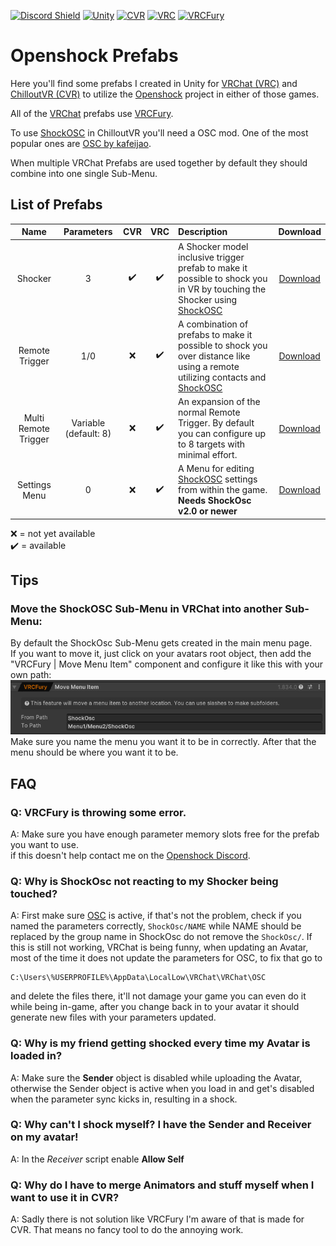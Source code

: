 [![Discord Shield](https://discordapp.com/api/guilds/1078124408775901204/widget.png?style=shield)](https://discord.gg/OpenShock) [![Unity](https://img.shields.io/badge/Unity-%23000000.svg?logo=unity&logoColor=white)](https://unity.com/) [![CVR](https://img.shields.io/badge/ChilloutVR-red)](https://store.steampowered.com/app/661130/ChilloutVR/) [![VRC](https://img.shields.io/badge/VRChat-blue)](https://store.steampowered.com/app/438100/VRChat/) [![VRCFury](https://img.shields.io/badge/VRCFury-orange)](https://vrcfury.com/)


# Openshock Prefabs
Here you'll find some prefabs I created in Unity for [VRChat (VRC)](https://store.steampowered.com/app/438100/VRChat/) and [ChilloutVR (CVR)](https://store.steampowered.com/app/661130/ChilloutVR/) to utilize the [Openshock](https://github.com/OpenShock) project in either of those games.

All of the [VRChat](https://store.steampowered.com/app/438100/VRChat/) prefabs use [VRCFury](https://vrcfury.com/).

To use [ShockOSC](https://github.com/OpenShock/ShockOsc) in ChilloutVR you'll need a OSC mod. One of the most popular ones are [OSC by kafeijao](https://github.com/kafeijao/Kafe_CVR_Mods?tab=readme-ov-file).

When multiple VRChat Prefabs are used together by default they should combine into one single Sub-Menu.
  
  
  
## List of Prefabs
| Name              |Parameters|CVR|VRC| Description   |Download|
| :-------------:     | :-------------: |:----------:|:-----------:|:---------------|:----------------:|
| Shocker |3|✔️|✔️| A Shocker model inclusive trigger prefab to make it possible to shock you in VR by touching the Shocker using [ShockOSC](https://github.com/OpenShock/ShockOsc)|[Download](https://github.com/Kyobinoyo/OpenshockPrefabs/releases/tag/Shocker) |
| Remote Trigger |1/0|❌|✔️| A combination of prefabs to make it possible to shock you over distance like using a remote utilizing contacts and [ShockOSC](https://github.com/OpenShock/ShockOsc)| [Download](https://github.com/Kyobinoyo/OpenshockPrefabs/releases/tag/RemoteTrigger) |
| Multi Remote Trigger |Variable (default: 8)|❌|✔️|An expansion of the normal Remote Trigger. By default you can configure up to 8 targets with minimal effort.|[Download](https://github.com/Kyobinoyo/OpenshockPrefabs/releases/tag/RemoteTrigger)|  
|Settings Menu |0 |❌|✔️|A Menu for editing [ShockOSC](https://github.com/OpenShock/ShockOsc) settings from within the game. __**Needs ShockOsc v2.0 or newer**__|  [Download](https://github.com/Kyobinoyo/OpenshockPrefabs/releases/tag/SettingsMenu) |  

❌ = not yet available  
✔️ = available 

## Tips
### Move the ShockOSC Sub-Menu in VRChat into another Sub-Menu:
By default the ShockOsc Sub-Menu gets created in the main menu page.  
If you want to move it, just click on your avatars root object, then add the "VRCFury | Move Menu Item" component and configure it like this with your own path:  
![MoveMenu](Images/MoveMenu.png)  
Make sure you name the menu you want it to be in correctly.
After that the menu should be where you want it to be.  

## FAQ
### Q: VRCFury is throwing some error.
A: Make sure you have enough parameter memory slots free for the prefab you want to use.  
if this doesn't help contact me on the [Openshock Discord](https://discord.gg/OpenShock).  

### Q: Why is ShockOsc not reacting to my Shocker being touched?
A: First make sure [OSC](https://docs.vrchat.com/docs/osc-overview#how-do-i-use-it) is active, if that's not the problem, check if you named the parameters correctly, ``ShockOsc/NAME`` while NAME should be replaced by the group name in ShockOsc do not remove the ``ShockOsc/``. If this is still not working, VRChat is being funny, when updating an Avatar, most of the time it does not update the parameters for OSC, to fix that go to  
```
C:\Users\%USERPROFILE%\AppData\LocalLow\VRChat\VRChat\OSC
```  
and delete the files there, it'll not damage your game you can even do it while being in-game, after you change back in to your avatar it should generate new files with your parameters updated.  

### Q: Why is my friend getting shocked every time my Avatar is loaded in?
A: Make sure the **Sender** object is disabled while uploading the Avatar, otherwise the Sender object is active when you load in and get's disabled when the parameter sync kicks in, resulting in a shock.  

### Q: Why can't I shock myself? I have the Sender and Receiver on my avatar!
A: In the *Receiver* script enable **Allow Self**

### Q: Why do I have to merge Animators and stuff myself when I want to use it in CVR?
A: Sadly there is not solution like VRCFury I'm aware of that is made for CVR. That means no fancy tool to do the annoying work.
